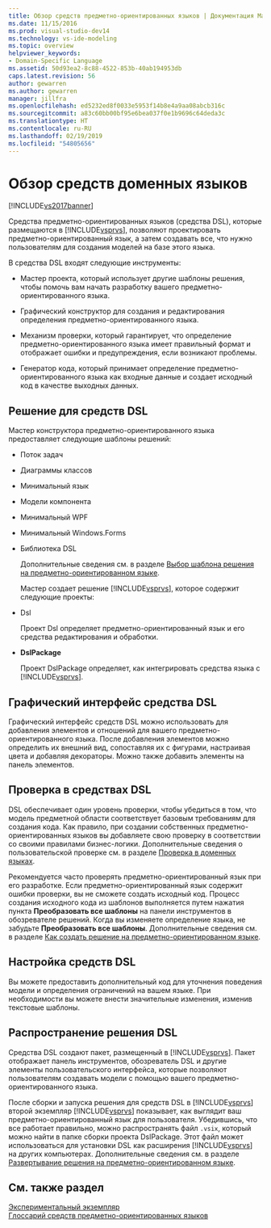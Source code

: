 ```yaml
---
title: Обзор средств предметно-ориентированных языков | Документация Майкрософт
ms.date: 11/15/2016
ms.prod: visual-studio-dev14
ms.technology: vs-ide-modeling
ms.topic: overview
helpviewer_keywords:
- Domain-Specific Language
ms.assetid: 50d93ea2-8c88-4522-853b-40ab194953db
caps.latest.revision: 56
author: gewarren
ms.author: gewarren
manager: jillfra
ms.openlocfilehash: ed5232ed8f0033e5953f14b8e4a9aa08abcb316c
ms.sourcegitcommit: a83c60bb00bf95e6bea037f0e1b9696c64deda3c
ms.translationtype: HT
ms.contentlocale: ru-RU
ms.lasthandoff: 02/19/2019
ms.locfileid: "54805656"
---
```

# <a name="overview-of-domain-specific-language-tools"></a>Обзор средств доменных языков
[!INCLUDE[vs2017banner](../includes/vs2017banner.md)]

Средства предметно-ориентированных языков (средства DSL), которые размещаются в [!INCLUDE[vsprvs](../includes/vsprvs-md.md)], позволяют проектировать предметно-ориентированный язык, а затем создавать все, что нужно пользователям для создания моделей на базе этого языка.  
  
 В средства DSL входят следующие инструменты:  
  
-   Мастер проекта, который использует другие шаблоны решения, чтобы помочь вам начать разработку вашего предметно-ориентированного языка.  
  
-   Графический конструктор для создания и редактирования определения предметно-ориентированного языка.  
  
-   Механизм проверки, который гарантирует, что определение предметно-ориентированного языка имеет правильный формат и отображает ошибки и предупреждения, если возникают проблемы.  
  
-   Генератор кода, который принимает определение предметно-ориентированного языка как входные данные и создает исходный код в качестве выходных данных.  
  
## <a name="the-dsl-tools-solution"></a>Решение для средств DSL  
 Мастер конструктора предметно-ориентированного языка предоставляет следующие шаблоны решений:  
  
- Поток задач  
  
- Диаграммы классов  
  
- Минимальный язык  
  
- Модели компонента  
  
- Минимальный WPF  
  
- Минимальный Windows.Forms  
  
- Библиотека DSL  
  
  Дополнительные сведения см. в разделе [Выбор шаблона решения на предметно-ориентированном языке](../modeling/choosing-a-domain-specific-language-solution-template.md).  
  
  Мастер создает решение [!INCLUDE[vsprvs](../includes/vsprvs-md.md)], которое содержит следующие проекты:  
  
- Dsl  
  
   Проект Dsl определяет предметно-ориентированный язык и его средства редактирования и обработки.  
  
- **DslPackage**  
  
   Проект DslPackage определяет, как интегрировать средства языка с [!INCLUDE[vsprvs](../includes/vsprvs-md.md)].  
  
## <a name="the-dsl-tools-graphical-interface"></a>Графический интерфейс средства DSL  
 Графический интерфейс средств DSL можно использовать для добавления элементов и отношений для вашего предметно-ориентированного языка. После добавления элементов можно определить их внешний вид, сопоставляя их с фигурами, настраивая цвета и добавляя декораторы. Можно также добавить элементы на панель элементов.  
  
## <a name="validation-in-dsl-tools"></a>Проверка в средствах DSL  
 DSL обеспечивает один уровень проверки, чтобы убедиться в том, что модель предметной области соответствует базовым требованиям для создания кода. Как правило, при создании собственных предметно-ориентированных языков вы добавляете свою проверку в соответствии со своими правилами бизнес-логики. Дополнительные сведения о пользовательской проверке см. в разделе [Проверка в доменных языках](../modeling/validation-in-a-domain-specific-language.md).  
  
 Рекомендуется часто проверять предметно-ориентированный язык при его разработке. Если предметно-ориентированный язык содержит ошибки проверки, вы не сможете создать исходный код. Процесс создания исходного кода из шаблонов выполняется путем нажатия пункта **Преобразовать все шаблоны** на панели инструментов в обозревателе решений. Когда вы изменяете определение языка, не забудьте **Преобразовать все шаблоны**. Дополнительные сведения см. в разделе [Как создать решение на предметно-ориентированном языке](../modeling/how-to-create-a-domain-specific-language-solution.md).  
  
## <a name="customization-of-dsl-tools"></a>Настройка средств DSL  
 Вы можете предоставить дополнительный код для уточнения поведения модели и определения ограничений на вашем языке. При необходимости вы можете внести значительные изменения, изменив текстовые шаблоны.  
  
## <a name="distributing-your-dsl-solution"></a>Распространение решения DSL  
 Средства DSL создают пакет, размещенный в [!INCLUDE[vsprvs](../includes/vsprvs-md.md)]. Пакет отображает панель инструментов, обозреватель DSL и другие элементы пользовательского интерфейса, которые позволяют пользователям создавать модели с помощью вашего предметно-ориентированного языка.  
  
 После сборки и запуска решения для средств DSL в [!INCLUDE[vsprvs](../includes/vsprvs-md.md)] второй экземпляр [!INCLUDE[vsprvs](../includes/vsprvs-md.md)] показывает, как выглядит ваш предметно-ориентированный язык для пользователя. Убедившись, что все работает правильно, можно распространять файл `.vsix`, который можно найти в папке сборки проекта DslPackage. Этот файл может использоваться для установки DSL как расширения [!INCLUDE[vsprvs](../includes/vsprvs-md.md)] на других компьютерах.  Дополнительные сведения см. в разделе [Развертывание решения на предметно-ориентированном языке](../modeling/deploying-domain-specific-language-solutions.md).  
  
## <a name="see-also"></a>См. также раздел  
 [Экспериментальный экземпляр](../extensibility/the-experimental-instance.md)   
 [Глоссарий средств предметно-ориентированных языков](http://msdn.microsoft.com/ca5e84cb-a315-465c-be24-76aa3df276aa)
